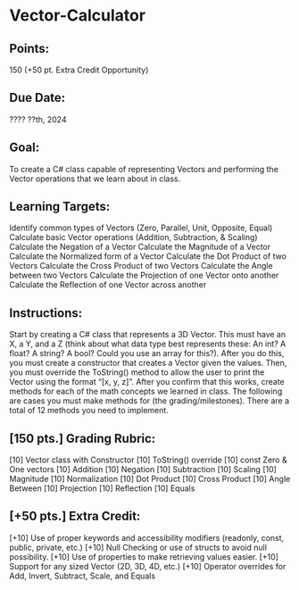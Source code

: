 # Vector-Calculator

## Points:
150 (+50 pt. Extra Credit Opportunity)

## Due Date:
???? ??th, 2024

## Goal:
To create a C# class capable of representing Vectors and performing the Vector operations that we learn about in class.

## Learning Targets:
Identify common types of Vectors (Zero, Parallel, Unit, Opposite, Equal)
Calculate basic Vector operations (Addition, Subtraction, & Scaling)
Calculate the Negation of a Vector
Calculate the Magnitude of a Vector
Calculate the Normalized form of a Vector
Calculate the Dot Product of two Vectors
Calculate the Cross Product of two Vectors
Calculate the Angle between two Vectors
Calculate the Projection of one Vector onto another
Calculate the Reflection of one Vector across another

## Instructions:
Start by creating a C# class that represents a 3D Vector. This must have an X, a Y, and a Z (think about what data type best represents these: An int? A float? A string? A bool? Could you use an array for this?). After you do this, you must create a constructor that creates a Vector given the values. Then, you must override the ToString() method to allow the user to print the Vector using the format “[x, y, z]”. After you confirm that this works, create methods for each of the math concepts we learned in class. The following are cases you must make methods for (the grading/milestones). There are a total of 12 methods you need to implement.

## [150 pts.] Grading Rubric:
[10] Vector class with Constructor
[10] ToString() override
[10] const Zero & One vectors
[10] Addition
[10] Negation
[10] Subtraction
[10] Scaling
[10] Magnitude
[10] Normalization
[10] Dot Product
[10] Cross Product
[10] Angle Between
[10] Projection
[10] Reflection
[10] Equals

## [+50 pts.] Extra Credit:
[+10] Use of proper keywords and accessibility modifiers (readonly, const, public, private, etc.)
[+10] Null Checking or use of structs to avoid null possibility.
[+10] Use of properties to make retrieving values easier.
[+10] Support for any sized Vector (2D, 3D, 4D, etc.)
[+10] Operator overrides for Add, Invert, Subtract, Scale, and Equals
